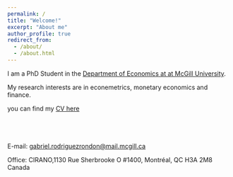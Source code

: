 ```yaml
---
permalink: /
title: "Welcome!"
excerpt: "About me"
author_profile: true
redirect_from: 
  - /about/
  - /about.html
---
```


I am a PhD Student in the [Department of Economics at at McGill University](https://www.mcgill.ca/economics/). 

My research interests are in econemetrics, monetary economics and finance. 

you can find my [CV here](https://roga11.github.io/gabrielrodriguez.github.io/files/GRodriguezRondon_CV_20210907.pdf)
<br />
<br /> 
<br />
<br />
<br /> 
E-mail: gabriel.rodriguezrondon@mail.mcgill.ca

Office: CIRANO,1130 Rue Sherbrooke O #1400, Montréal, QC H3A 2M8 Canada
